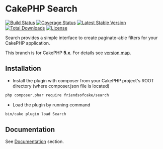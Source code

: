 # CakePHP Search

[![Build Status](https://img.shields.io/github/actions/workflow/status/FriendsOfCake/search/ci.yml?branch=master&style=flat-square)](https://github.com/FriendsOfCake/search/actions?query=workflow%3ACI+branch%3Amaster)
[![Coverage Status](https://img.shields.io/codecov/c/github/FriendsOfCake/search.svg?style=flat-square)](https://codecov.io/github/FriendsOfCake/search)
[![Latest Stable Version](https://poser.pugx.org/friendsofcake/search/v/stable.svg)](https://packagist.org/packages/friendsofcake/search)
[![Total Downloads](https://img.shields.io/packagist/dt/friendsofcake/search.svg?style=flat-square)](https://packagist.org/packages/friendsofcake/search)
[![License](https://img.shields.io/badge/license-MIT-blue.svg?style=flat-square)](https://packagist.org/packages/friendsofcake/search)

Search provides a simple interface to create paginate-able filters for your CakePHP application.

This branch is for CakePHP **5.x**. For details see [version map](https://github.com/FriendsOfCake/search/wiki#cakephp-version-map).

## Installation

* Install the plugin with composer from your CakePHP project's ROOT directory
(where composer.json file is located)

```sh
php composer.phar require friendsofcake/search
```

* Load the plugin by running command

```sh
bin/cake plugin load Search
```

## Documentation
See [Documentation](/docs) section.

